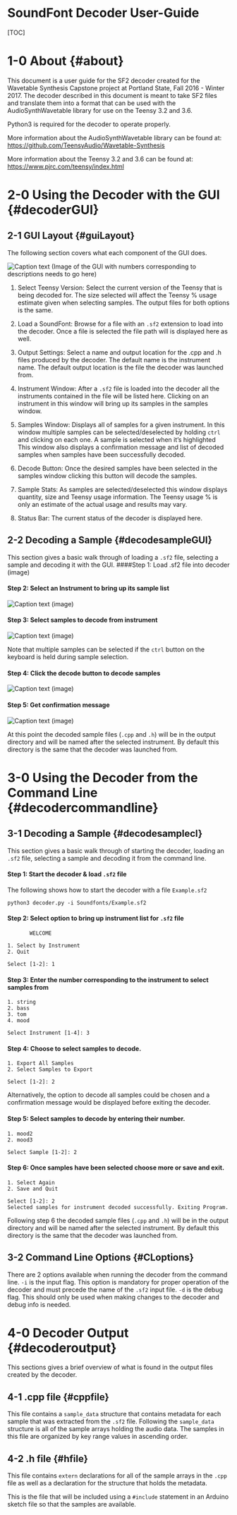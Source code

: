 # SoundFont Decoder User-Guide

[TOC]

# 1-0 About {#about}

This document is a user guide for the SF2 decoder created for the Wavetable Synthesis Capstone project at Portland State, Fall 2016 - Winter 2017. The decoder described in this document is meant to take SF2 files and translate them into a format that can be used with the AudioSynthWavetable library for use on the Teensy 3.2 and 3.6.

Python3 is required for the decoder to operate properly.

More information about the AudioSynthWavetable library can be found at:
https://github.com/TeensyAudio/Wavetable-Synthesis

More information about the Teensy 3.2 and 3.6 can be found at:
https://www.pjrc.com/teensy/index.html

# 2-0 Using the Decoder with the GUI {#decoderGUI}
## 2-1 GUI Layout {#guiLayout}

The following section covers what each component of the GUI does.

![Caption text](../additional_pages/images/test.jpeg)
(Image of the GUI with numbers corresponding to descriptions needs to go here)

1. Select Teensy Version: Select the current version of the Teensy that is being decoded for. The size selected will affect the Teensy % usage estimate given when selecting samples. The output files for both options is the same.

2. Load a SoundFont: Browse for a file with an `.sf2` extension to load into the decoder. Once a file is selected the file path will is displayed here as well.

3. Output Settings: Select a name and output location for the .cpp and .h files produced by the decoder. The default name is the instrument name. The default output location is the file the decoder was launched from.

4. Instrument Window: After a `.sf2` file is loaded into the decoder all the instruments contained in the file will be listed here. Clicking on an instrument in this window will bring up its samples in the samples window.

5. Samples Window: Displays all of samples for a given instrument. In this window multiple samples can be selected/deselected by holding `ctrl` and clicking on each one. A sample is selected when it’s highlighted
This window also displays a confirmation message and list of decoded samples when samples have been successfully decoded.

6. Decode Button: Once the desired samples have been selected in the samples window clicking this button will decode the samples.

7. Sample Stats: As samples are selected/deselected this window displays quantity, size and Teensy usage information. The Teensy usage % is only an estimate of the actual usage and results may vary.

8. Status Bar: The current status of the decoder is displayed here.

## 2-2 Decoding a Sample {#decodesampleGUI}

This section gives a basic walk through of loading a `.sf2` file, selecting a sample and decoding it with the GUI.
####Step 1: Load .sf2 file into decoder
(image)

#### Step 2: Select an Instrument to bring up its sample list

![Caption text](../additional_pages/images/test.jpeg)
(image)

#### Step 3: Select samples to decode from instrument

![Caption text](../additional_pages/images/test.jpeg)
(image)

Note that multiple samples can be selected if the `ctrl` button on the keyboard is held during sample selection.

#### Step 4: Click the decode button to decode samples

![Caption text](../additional_pages/images/test.jpeg)
(image)

#### Step 5: Get confirmation message

![Caption text](../additional_pages/images/test.jpeg)
(image)

At this point the decoded sample files (`.cpp` and `.h`) will be in the output directory and will be named after the selected instrument. By default this directory is the same that the decoder was launched from.

# 3-0 Using the Decoder from the Command Line {#decodercommandline}
## 3-1 Decoding a Sample {#decodesamplecl}

This section gives a basic walk through of starting the decoder, loading an `.sf2` file, selecting a sample and decoding it from the command line.

#### Step 1: Start the decoder & load `.sf2` file
The following shows how to start the decoder with a file `Example.sf2`
    
    python3 decoder.py -i Soundfonts/Example.sf2

#### Step 2: Select option to bring up instrument list for `.sf2` file

           WELCOME  
    
    1. Select by Instrument
    2. Quit
    
    Select [1-2]: 1

#### Step 3: Enter the number corresponding to the instrument to select samples from

    1. string
    2. bass
    3. tom
    4. mood
    
    Select Instrument [1-4]: 3


#### Step 4: Choose to select samples to decode.

    1. Export All Samples
    2. Select Samples to Export
    
    Select [1-2]: 2

Alternatively, the option to decode all samples could be chosen and a confirmation message would be displayed before exiting the decoder.

#### Step 5: Select samples to decode by entering their number.

    1. mood2
    2. mood3

    Select Sample [1-2]: 2

#### Step 6: Once samples have been selected choose more or save and exit.

    1. Select Again
    2. Save and Quit
    
    Select [1-2]: 2
    Selected samples for instrument decoded successfully. Exiting Program.


Following step 6 the decoded sample files (`.cpp` and `.h`) will be in the output directory and will be named after the selected instrument. By default this directory is the same that the decoder was launched from.

## 3-2 Command Line Options {#CLoptions}

There are 2 options available when running the decoder from the command line.
`-i` is the input flag. This option is mandatory for proper operation of the decoder and must precede the name of the `.sf2` input file.
`-d` is the debug flag. This should only be used when making changes to the decoder and debug info is needed.

# 4-0 Decoder Output {#decoderoutput}
This sections gives a brief overview of what is found in the output files created by the decoder.

## 4-1 .cpp file {#cppfile}
This file contains a `sample_data` structure that contains metadata for each sample that was extracted from the `.sf2` file. Following the `sample_data` structure is all of the sample arrays holding the audio data. The samples in this file are organized by key range values in ascending order.

## 4-2 .h file {#hfile}
This file contains `extern` declarations for all of the sample arrays in the `.cpp` file as well as a declaration for the structure that holds the metadata.

This is the file that will be included using a `#include` statement in an Arduino sketch file so that the samples are available.
